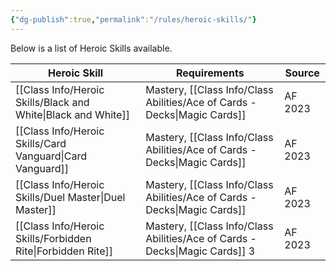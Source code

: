 ```yaml
---
{"dg-publish":true,"permalink":"/rules/heroic-skills/"}
---
```


Below is a list of Heroic Skills available.

| Heroic Skill        | Requirements                                     | Source  |
| ------------------- | ------------------------------------------------ | ------- |
| [[Class Info/Heroic Skills/Black and White\|Black and White]] | Mastery, [[Class Info/Class Abilities/Ace of Cards - Decks\|Magic Cards]]   | AF 2023 |
| [[Class Info/Heroic Skills/Card Vanguard\|Card Vanguard]]   | Mastery, [[Class Info/Class Abilities/Ace of Cards - Decks\|Magic Cards]]   | AF 2023 |
| [[Class Info/Heroic Skills/Duel Master\|Duel Master]]     | Mastery, [[Class Info/Class Abilities/Ace of Cards - Decks\|Magic Cards]]   | AF 2023 |
| [[Class Info/Heroic Skills/Forbidden Rite\|Forbidden Rite]]  | Mastery, [[Class Info/Class Abilities/Ace of Cards - Decks\|Magic Cards]] 3 | AF 2023 |

